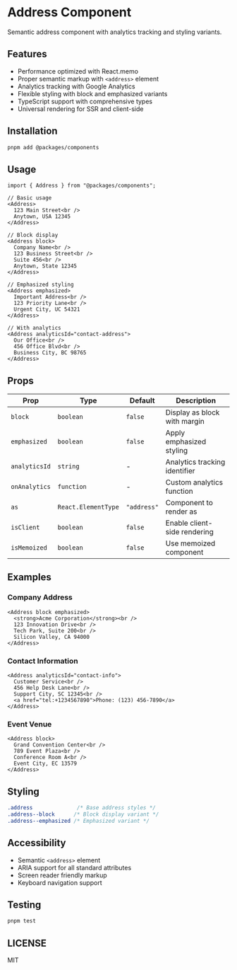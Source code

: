 # Address Component

Semantic address component with analytics tracking and styling variants.

## Features

- Performance optimized with React.memo
- Proper semantic markup with `<address>` element
- Analytics tracking with Google Analytics
- Flexible styling with block and emphasized variants
- TypeScript support with comprehensive types
- Universal rendering for SSR and client-side

## Installation

```bash
pnpm add @packages/components
```

## Usage

```tsx
import { Address } from "@packages/components";

// Basic usage
<Address>
  123 Main Street<br />
  Anytown, USA 12345
</Address>

// Block display
<Address block>
  Company Name<br />
  123 Business Street<br />
  Suite 456<br />
  Anytown, State 12345
</Address>

// Emphasized styling
<Address emphasized>
  Important Address<br />
  123 Priority Lane<br />
  Urgent City, UC 54321
</Address>

// With analytics
<Address analyticsId="contact-address">
  Our Office<br />
  456 Office Blvd<br />
  Business City, BC 98765
</Address>
```

## Props

| Prop | Type | Default | Description |
|------|------|---------|-------------|
| `block` | `boolean` | `false` | Display as block with margin |
| `emphasized` | `boolean` | `false` | Apply emphasized styling |
| `analyticsId` | `string` | - | Analytics tracking identifier |
| `onAnalytics` | `function` | - | Custom analytics function |
| `as` | `React.ElementType` | `"address"` | Component to render as |
| `isClient` | `boolean` | `false` | Enable client-side rendering |
| `isMemoized` | `boolean` | `false` | Use memoized component |

## Examples

### Company Address

```tsx
<Address block emphasized>
  <strong>Acme Corporation</strong><br />
  123 Innovation Drive<br />
  Tech Park, Suite 200<br />
  Silicon Valley, CA 94000
</Address>
```

### Contact Information

```tsx
<Address analyticsId="contact-info">
  Customer Service<br />
  456 Help Desk Lane<br />
  Support City, SC 12345<br />
  <a href="tel:+1234567890">Phone: (123) 456-7890</a>
</Address>
```

### Event Venue

```tsx
<Address block>
  Grand Convention Center<br />
  789 Event Plaza<br />
  Conference Room A<br />
  Event City, EC 13579
</Address>
```

## Styling

```css
.address              /* Base address styles */
.address--block      /* Block display variant */
.address--emphasized /* Emphasized variant */
```

## Accessibility

- Semantic `<address>` element
- ARIA support for all standard attributes
- Screen reader friendly markup
- Keyboard navigation support

## Testing

```bash
pnpm test
```

## LICENSE

MIT
